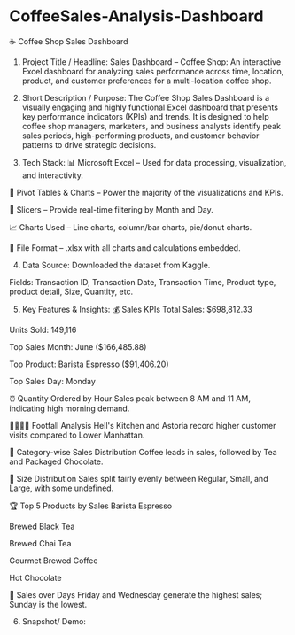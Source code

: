# CoffeeSales-Analysis-Dashboard
☕ Coffee Shop Sales Dashboard
1. Project Title / Headline:
Sales Dashboard – Coffee Shop:
An interactive Excel dashboard for analyzing sales performance across time, location, product, and customer preferences for a multi-location coffee shop.

2. Short Description / Purpose:
The Coffee Shop Sales Dashboard is a visually engaging and highly functional Excel dashboard that presents key performance indicators (KPIs) and trends. It is designed to help coffee shop managers, marketers, and business analysts identify peak sales periods, high-performing products, and customer behavior patterns to drive strategic decisions.

3. Tech Stack:
📊 Microsoft Excel – Used for data processing, visualization, and interactivity.

🧮 Pivot Tables & Charts – Power the majority of the visualizations and KPIs.

🔘 Slicers – Provide real-time filtering by Month and Day.

📈 Charts Used – Line charts, column/bar charts, pie/donut charts.

📂 File Format – .xlsx with all charts and calculations embedded.

4. Data Source:
Downloaded the dataset from Kaggle.

Fields: Transaction ID, Transaction Date, Transaction Time, Product type, product detail, Size, Quantity, etc.

5. Key Features & Insights:
💰 Sales KPIs
Total Sales: $698,812.33

Units Sold: 149,116

Top Sales Month: June ($166,485.88)

Top Product: Barista Espresso ($91,406.20)

Top Sales Day: Monday

⏰ Quantity Ordered by Hour
Sales peak between 8 AM and 11 AM, indicating high morning demand.

🧍‍♂️🧍‍♀️ Footfall Analysis
Hell's Kitchen and Astoria record higher customer visits compared to Lower Manhattan.

🍵 Category-wise Sales Distribution
Coffee leads in sales, followed by Tea and Packaged Chocolate.

🧁 Size Distribution
Sales split fairly evenly between Regular, Small, and Large, with some undefined.

🏆 Top 5 Products by Sales
Barista Espresso

Brewed Black Tea

Brewed Chai Tea

Gourmet Brewed Coffee

Hot Chocolate

📆 Sales over Days
Friday and Wednesday generate the highest sales; Sunday is the lowest.

6. Snapshot/ Demo:


